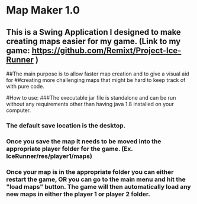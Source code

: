 # Map Maker 1.0
## This is a Swing Application I designed to make creating maps easier for my game. (Link to my game: https://github.com/Remixt/Project-Ice-Runner )


##The main purpose is to allow faster map creation and to give a visual aid for 
##creating more challenging maps that might be hard to keep track of with pure code.

#How to use:
###The executable jar file is standalone and can be run without any requirements other than having java 1.8 installed on your computer.
### The default save location is the desktop. 
### Once you save the map it needs to be moved into the appropriate player folder for the game. (Ex. IceRunner/res/player1/maps)
### Once your map is in the appropriate folder you can either restart the game, OR you can go to the main menu and hit the "load maps" button. The game will then automatically load any new maps in either the player 1 or player 2 folder.